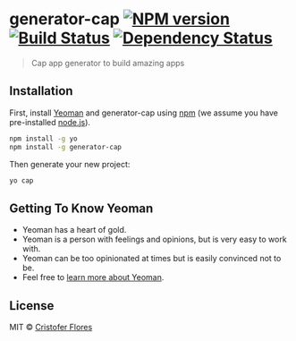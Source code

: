# generator-cap [![NPM version][npm-image]][npm-url] [![Build Status][travis-image]][travis-url] [![Dependency Status][daviddm-image]][daviddm-url]
> Cap app generator to build amazing apps

## Installation

First, install [Yeoman](http://yeoman.io) and generator-cap using [npm](https://www.npmjs.com/) (we assume you have pre-installed [node.js](https://nodejs.org/)).

```bash
npm install -g yo
npm install -g generator-cap
```

Then generate your new project:

```bash
yo cap
```

## Getting To Know Yeoman

 * Yeoman has a heart of gold.
 * Yeoman is a person with feelings and opinions, but is very easy to work with.
 * Yeoman can be too opinionated at times but is easily convinced not to be.
 * Feel free to [learn more about Yeoman](http://yeoman.io/).

## License

MIT © [Cristofer Flores]()


[npm-image]: https://badge.fury.io/js/generator-cap.svg
[npm-url]: https://npmjs.org/package/generator-cap
[travis-image]: https://travis-ci.org//generator-cap.svg?branch=master
[travis-url]: https://travis-ci.org//generator-cap
[daviddm-image]: https://david-dm.org//generator-cap.svg?theme=shields.io
[daviddm-url]: https://david-dm.org//generator-cap

